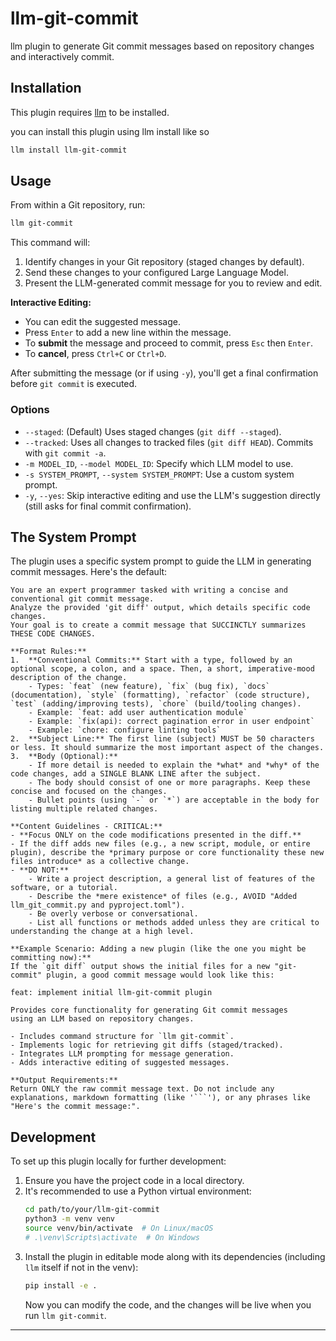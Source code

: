 # llm-git-commit

llm plugin to generate Git commit messages based on repository changes and interactively commit.

## Installation

This plugin requires [llm](https://llm.datasette.io/) to be installed.

you can install this plugin using llm install like so

```bash
llm install llm-git-commit
```

## Usage

From within a Git repository, run:

```bash
llm git-commit
```

This command will:
1.  Identify changes in your Git repository (staged changes by default).
2.  Send these changes to your configured Large Language Model.
3.  Present the LLM-generated commit message for you to review and edit.

**Interactive Editing:**
-   You can edit the suggested message.
-   Press `Enter` to add a new line within the message.
-   To **submit** the message and proceed to commit, press `Esc` then `Enter`.
-   To **cancel**, press `Ctrl+C` or `Ctrl+D`.

After submitting the message (or if using `-y`), you'll get a final confirmation before `git commit` is executed.

### Options

-   `--staged`: (Default) Uses staged changes (`git diff --staged`).
-   `--tracked`: Uses all changes to tracked files (`git diff HEAD`). Commits with `git commit -a`.
-   `-m MODEL_ID`, `--model MODEL_ID`: Specify which LLM model to use.
-   `-s SYSTEM_PROMPT`, `--system SYSTEM_PROMPT`: Use a custom system prompt.
-   `-y`, `--yes`: Skip interactive editing and use the LLM's suggestion directly (still asks for final commit confirmation).

## The System Prompt

The plugin uses a specific system prompt to guide the LLM in generating commit messages. Here's the default:

    You are an expert programmer tasked with writing a concise and conventional git commit message.
    Analyze the provided 'git diff' output, which details specific code changes.
    Your goal is to create a commit message that SUCCINCTLY summarizes THESE CODE CHANGES.
    
    **Format Rules:**
    1.  **Conventional Commits:** Start with a type, followed by an optional scope, a colon, and a space. Then, a short, imperative-mood description of the change.
        - Types: `feat` (new feature), `fix` (bug fix), `docs` (documentation), `style` (formatting), `refactor` (code structure), `test` (adding/improving tests), `chore` (build/tooling changes).
        - Example: `feat: add user authentication module`
        - Example: `fix(api): correct pagination error in user endpoint`
        - Example: `chore: configure linting tools`
    2.  **Subject Line:** The first line (subject) MUST be 50 characters or less. It should summarize the most important aspect of the changes.
    3.  **Body (Optional):**
        - If more detail is needed to explain the *what* and *why* of the code changes, add a SINGLE BLANK LINE after the subject.
        - The body should consist of one or more paragraphs. Keep these concise and focused on the changes.
        - Bullet points (using `-` or `*`) are acceptable in the body for listing multiple related changes.
    
    **Content Guidelines - CRITICAL:**
    - **Focus ONLY on the code modifications presented in the diff.**
    - If the diff adds new files (e.g., a new script, module, or entire plugin), describe the *primary purpose or core functionality these new files introduce* as a collective change.
    - **DO NOT:**
        - Write a project description, a general list of features of the software, or a tutorial.
        - Describe the *mere existence* of files (e.g., AVOID "Added llm_git_commit.py and pyproject.toml").
        - Be overly verbose or conversational.
        - List all functions or methods added unless they are critical to understanding the change at a high level.
    
    **Example Scenario: Adding a new plugin (like the one you might be committing now):**
    If the `git diff` output shows the initial files for a new "git-commit" plugin, a good commit message would look like this:
    
    feat: implement initial llm-git-commit plugin
    
    Provides core functionality for generating Git commit messages
    using an LLM based on repository changes.
    
    - Includes command structure for `llm git-commit`.
    - Implements logic for retrieving git diffs (staged/tracked).
    - Integrates LLM prompting for message generation.
    - Adds interactive editing of suggested messages.
    
    **Output Requirements:**
    Return ONLY the raw commit message text. Do not include any explanations, markdown formatting (like '```'), or any phrases like "Here's the commit message:".

## Development

To set up this plugin locally for further development:

1.  Ensure you have the project code in a local directory.
2.  It's recommended to use a Python virtual environment:
    ```bash
    cd path/to/your/llm-git-commit
    python3 -m venv venv
    source venv/bin/activate  # On Linux/macOS
    # .\venv\Scripts\activate  # On Windows
    ```
3.  Install the plugin in editable mode along with its dependencies (including `llm` itself if not in the venv):
    ```bash
    pip install -e .
    ```
    Now you can modify the code, and the changes will be live when you run `llm git-commit`.

---
